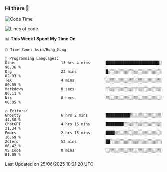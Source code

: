 ### Hi there 👋

<!--
**nicehiro/nicehiro** is a ✨ _special_ ✨ repository because its `README.md` (this file) appears on your GitHub profile.

Here are some ideas to get you started:

- 🔭 I’m currently working on ...
- 🌱 I’m currently learning ...
- 👯 I’m looking to collaborate on ...
- 🤔 I’m looking for help with ...
- 💬 Ask me about ...
- 📫 How to reach me: ...
- 😄 Pronouns: ...
- ⚡ Fun fact: ...
-->

<!--START_SECTION:waka-->
![Code Time](http://img.shields.io/badge/Code%20Time-750%20hrs%2036%20mins-blue)

![Lines of code](https://img.shields.io/badge/From%20Hello%20World%20I%27ve%20Written-1.7%20million%20lines%20of%20code-blue)

📊 **This Week I Spent My Time On** 

```text
🕑︎ Time Zone: Asia/Hong_Kong

💬 Programming Languages: 
Other                    13 hrs 4 mins       ████████████████████████░   96.36 % 
Org                      23 mins             █░░░░░░░░░░░░░░░░░░░░░░░░   02.93 % 
TeX                      4 mins              ░░░░░░░░░░░░░░░░░░░░░░░░░   00.55 % 
Markdown                 0 secs              ░░░░░░░░░░░░░░░░░░░░░░░░░   00.11 % 
Nix                      0 secs              ░░░░░░░░░░░░░░░░░░░░░░░░░   00.05 % 

🔥 Editors: 
Ghostty                  6 hrs 2 mins        ███████████░░░░░░░░░░░░░░   44.50 % 
ChatGPT                  4 hrs 15 mins       ████████░░░░░░░░░░░░░░░░░   31.34 % 
Emacs                    2 hrs 15 mins       ████░░░░░░░░░░░░░░░░░░░░░   16.69 % 
Zotero                   52 mins             ██░░░░░░░░░░░░░░░░░░░░░░░   06.42 % 
VS Code                  8 mins              ░░░░░░░░░░░░░░░░░░░░░░░░░   01.05 % 
```


 Last Updated on 25/06/2025 10:21:20 UTC
<!--END_SECTION:waka-->
